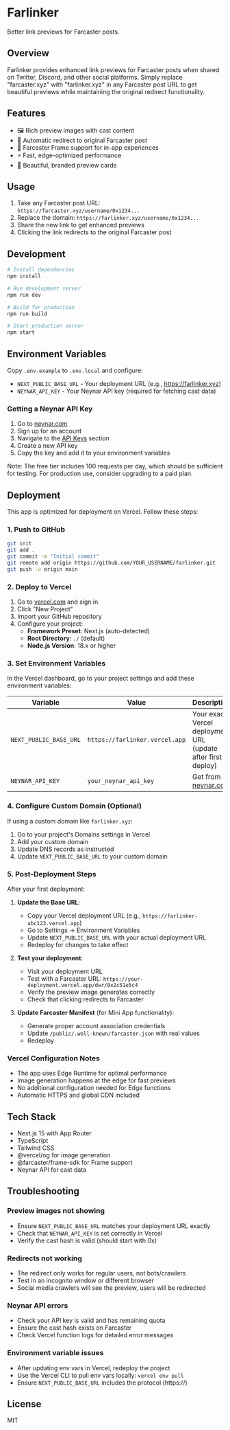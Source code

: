 # Farlinker

Better link previews for Farcaster posts.

## Overview

Farlinker provides enhanced link previews for Farcaster posts when shared on Twitter, Discord, and other social platforms. Simply replace "farcaster.xyz" with "farlinker.xyz" in any Farcaster post URL to get beautiful previews while maintaining the original redirect functionality.

## Features

- 🖼️ Rich preview images with cast content
- 🔗 Automatic redirect to original Farcaster post
- 📱 Farcaster Frame support for in-app experiences
- ⚡ Fast, edge-optimized performance
- 🎨 Beautiful, branded preview cards

## Usage

1. Take any Farcaster post URL: `https://farcaster.xyz/username/0x1234...`
2. Replace the domain: `https://farlinker.xyz/username/0x1234...`
3. Share the new link to get enhanced previews
4. Clicking the link redirects to the original Farcaster post

## Development

```bash
# Install dependencies
npm install

# Run development server
npm run dev

# Build for production
npm run build

# Start production server
npm start
```

## Environment Variables

Copy `.env.example` to `.env.local` and configure:

- `NEXT_PUBLIC_BASE_URL` - Your deployment URL (e.g., https://farlinker.xyz)
- `NEYNAR_API_KEY` - Your Neynar API key (required for fetching cast data)

### Getting a Neynar API Key

1. Go to [neynar.com](https://neynar.com)
2. Sign up for an account
3. Navigate to the [API Keys](https://dev.neynar.com/api-keys) section
4. Create a new API key
5. Copy the key and add it to your environment variables

Note: The free tier includes 100 requests per day, which should be sufficient for testing. For production use, consider upgrading to a paid plan.

## Deployment

This app is optimized for deployment on Vercel. Follow these steps:

### 1. Push to GitHub
```bash
git init
git add .
git commit -m "Initial commit"
git remote add origin https://github.com/YOUR_USERNAME/farlinker.git
git push -u origin main
```

### 2. Deploy to Vercel

1. Go to [vercel.com](https://vercel.com) and sign in
2. Click "New Project"
3. Import your GitHub repository
4. Configure your project:
   - **Framework Preset**: Next.js (auto-detected)
   - **Root Directory**: `./` (default)
   - **Node.js Version**: 18.x or higher

### 3. Set Environment Variables

In the Vercel dashboard, go to your project settings and add these environment variables:

| Variable | Value | Description |
|----------|-------|-------------|
| `NEXT_PUBLIC_BASE_URL` | `https://farlinker.vercel.app` | Your exact Vercel deployment URL (update after first deploy) |
| `NEYNAR_API_KEY` | `your_neynar_api_key` | Get from [neynar.com](https://neynar.com) |

### 4. Configure Custom Domain (Optional)

If using a custom domain like `farlinker.xyz`:

1. Go to your project's Domains settings in Vercel
2. Add your custom domain
3. Update DNS records as instructed
4. Update `NEXT_PUBLIC_BASE_URL` to your custom domain

### 5. Post-Deployment Steps

After your first deployment:

1. **Update the Base URL**: 
   - Copy your Vercel deployment URL (e.g., `https://farlinker-abc123.vercel.app`)
   - Go to Settings → Environment Variables
   - Update `NEXT_PUBLIC_BASE_URL` with your actual deployment URL
   - Redeploy for changes to take effect

2. **Test your deployment**:
   - Visit your deployment URL
   - Test with a Farcaster URL: `https://your-deployment.vercel.app/dwr/0x2c51e5c4`
   - Verify the preview image generates correctly
   - Check that clicking redirects to Farcaster

3. **Update Farcaster Manifest** (for Mini App functionality):
   - Generate proper account association credentials
   - Update `/public/.well-known/farcaster.json` with real values
   - Redeploy

### Vercel Configuration Notes

- The app uses Edge Runtime for optimal performance
- Image generation happens at the edge for fast previews
- No additional configuration needed for Edge functions
- Automatic HTTPS and global CDN included

## Tech Stack

- Next.js 15 with App Router
- TypeScript
- Tailwind CSS
- @vercel/og for image generation
- @farcaster/frame-sdk for Frame support
- Neynar API for cast data

## Troubleshooting

### Preview images not showing
- Ensure `NEXT_PUBLIC_BASE_URL` matches your deployment URL exactly
- Check that `NEYNAR_API_KEY` is set correctly in Vercel
- Verify the cast hash is valid (should start with 0x)

### Redirects not working
- The redirect only works for regular users, not bots/crawlers
- Test in an incognito window or different browser
- Social media crawlers will see the preview, users will be redirected

### Neynar API errors
- Check your API key is valid and has remaining quota
- Ensure the cast hash exists on Farcaster
- Check Vercel function logs for detailed error messages

### Environment variable issues
- After updating env vars in Vercel, redeploy the project
- Use the Vercel CLI to pull env vars locally: `vercel env pull`
- Ensure `NEXT_PUBLIC_BASE_URL` includes the protocol (https://)

## License

MIT